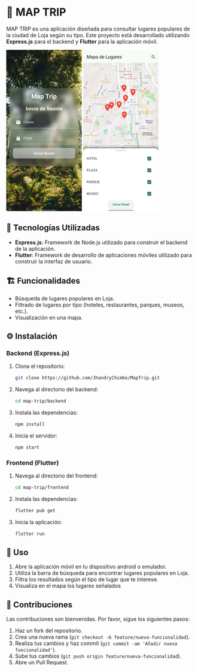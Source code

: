 # 📱 MAP TRIP

MAP TRIP es una aplicación diseñada para consultar lugares populares de la ciudad de Loja según su tipo. Este proyecto está desarrollado utilizando **Express.js** para el backend y **Flutter** para la aplicación móvil.

<img width="40%" alt="Vista Inicio de Sesión" src="front_end/assets/vistas/inicio_Sesion.jpg">
<img width="40%" alt="Vista Mapa" src="front_end/assets/vistas/mapa.jpg">

## 🔧 Tecnologías Utilizadas

- **Express.js**: Framework de Node.js utilizado para construir el backend de la aplicación.
- **Flutter**: Framework de desarrollo de aplicaciones móviles utilizado para construir la interfaz de usuario.

## 🏗 Funcionalidades

- Búsqueda de lugares populares en Loja.
- Filtrado de lugares por tipo (hoteles, restaurantes, parques, museos, etc.).
- Visualización en una mapa.

## ⚙️ Instalación

### Backend (Express.js)

1. Clona el repositorio:
    ```bash
    git clone https://github.com/JhandryChimbo/MapTrip.git
    ```
2. Navega al directorio del backend:
    ```bash
    cd map-trip/backend
    ```
3. Instala las dependencias:
    ```bash
    npm install
    ```
4. Inicia el servidor:
    ```bash
    npm start
    ```

### Frontend (Flutter)

1. Navega al directorio del frontend:
    ```bash
    cd map-trip/frontend
    ```
2. Instala las dependencias:
    ```bash
    flutter pub get
    ```
3. Inicia la aplicación:
    ```bash
    flutter run
    ```

## 🚀 Uso

1. Abre la aplicación móvil en tu dispositivo android o emulador.
2. Utiliza la barra de búsqueda para encontrar lugares populares en Loja.
3. Filtra los resultados según el tipo de lugar que te interese.
4. Visualiza en el mapa los lugares señalados

## 🤝 Contribuciones

Las contribuciones son bienvenidas. Por favor, sigue los siguientes pasos:

1. Haz un fork del repositorio.
2. Crea una nueva rama (`git checkout -b feature/nueva-funcionalidad`).
3. Realiza tus cambios y haz commit (`git commit -am 'Añadir nueva funcionalidad'`).
4. Sube tus cambios (`git push origin feature/nueva-funcionalidad`).
5. Abre un Pull Request.
